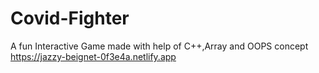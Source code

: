 # Covid-Fighter
A fun Interactive Game made with help of C++,Array and OOPS concept
https://jazzy-beignet-0f3e4a.netlify.app

